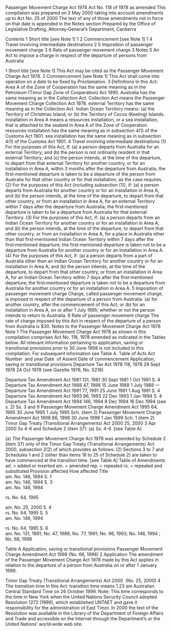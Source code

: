 
Passenger Movement Charge Act 1978
Act No. 118 of 1978 as amended 
This compilation was prepared on 2 May 2000 taking into account amendments up to Act No. 25 of 2000
The text of any of those amendments not in force  on that date is appended in the Notes section
Prepared by the Office of Legislative Drafting, Attorney‑General’s Department, Canberra
  
  
  
Contents
1	Short title [see Note 1]	1
2	Commencement [see Note 1]	1
4	Travel involving intermediate destinations	2
5	Imposition of passenger movement charge	3
6	Rate of passenger movement charge	3
Notes		5
An Act to impose a charge in respect of the departure of persons from Australia
  
1  Short title [see Note 1]
		This Act may be cited as the Passenger Movement Charge Act 1978.
2  Commencement [see Note 1]
		This Act shall come into operation on a date to be fixed by Proclamation. 
3  Definitions
		In this Act:
Area A of the Zone of Cooperation has the same meaning as in the Petroleum (Timor Gap Zone of Cooperation) Act 1990.
Australia has the same meaning as in the Collection Act.
Collection Act means the Passenger Movement Charge Collection Act 1978.
external Territory has the same meaning as in the Collection Act.
Indian Ocean Territory means:
	(a)	the Territory of Christmas Island; or
	(b)	the Territory of Cocos (Keeling) Islands.
installation in Area A means a resources installation, or a sea installation, that is attached to the seabed in Area A of the Zone of Cooperation.
resources installation has the same meaning as in subsection 4(1) of the Customs Act 1901.
sea installation has the same meaning as in subsection 4(1) of the Customs Act 1901.
4  Travel involving intermediate destinations
	(1)	For the purposes of this Act, if:
	(a)	a person departs from Australia for an external Territory; and
	(b)	the person is not ordinarily resident in that external Territory; and
	(c)	the person intends, at the time of the departure, to depart from that external Territory for another country, or for an installation in Area A, within 3 months after the departure from Australia;
the first‑mentioned departure is taken to be a departure of the person from Australia for that other country or for that installation, as the case requires.
	(2)	For the purposes of this Act (including subsection (1)), if:
	(a)	a person departs from Australia for another country or for an installation in Area A; and
	(b)	the person intends, at the time of the departure, to depart from that other country, or from an installation in Area A, for an external Territory within 7 days after the departure from Australia;
the first‑mentioned departure is taken to be a departure from Australia for that external Territory.
	(3)	For the purposes of this Act, if:
	(a)	a person departs from an Indian Ocean Territory for another country or for an installation in Area A; and
	(b)	the person intends, at the time of the departure, to depart from that other country, or from an installation in Area A, for a place in Australia other than that first‑mentioned Indian Ocean Territory within 7 days after the first‑mentioned departure;
the first‑mentioned departure is taken not to be a departure from Australia for another country or for an installation in Area A.
	(4)	For the purposes of this Act, if:
	(a)	a person departs from a part of Australia other than an Indian Ocean Territory for another country or for an installation in Area A; and
	(b)	the person intends, at the time of the departure, to depart from that other country, or from an installation in Area A, for an Indian Ocean Territory within 7 days after the first‑mentioned departure;
the first‑mentioned departure is taken not to be a departure from Australia for another country or for an installation in Area A.
5  Imposition of passenger movement charge
		Charge, called passenger movement charge, is imposed in respect of the departure of a person from Australia:
	(a)	for another country, after the commencement of this Act; or
	(b)	for an installation in Area A, on or after 1 July 1995;
whether or not the person intends to return to Australia.
6  Rate of passenger movement charge
		The rate of charge imposed by this Act in respect of the departure of a person from Australia is $30.
Notes to the Passenger Movement Charge Act 1978
Note 1
The Passenger Movement Charge Act 1978 as shown in this compilation comprises Act No. 118, 1978 amended as indicated in the Tables below.
All relevant information pertaining to application, saving or transitional provisions prior to 30 June 1998 is not included in this compilation. For subsequent information see Table A.
Table of Acts
Act
Number  and year
Date  of Assent
Date of commencement
Application, saving or transitional provisions
Departure Tax Act 1978
118, 1978
29 Sept 1978
24 Oct 1978 (see Gazette 1978, No. S216)

Departure Tax Amendment Act 1981
131, 1981
30 Sept 1981
1 Oct 1981
S. 4
Departure Tax Amendment Act 1988
47, 1988
15 June 1988
1 July 1988
—
Departure Tax Amendment Act 1991
77, 1991
25 June 1991
1 Aug 1991
S. 4
Departure Tax Amendment Act 1993
96, 1993
22 Dec 1993
1 Jan 1994
S. 4
Departure Tax Amendment Act 1994
146, 1994
8 Dec 1994
16 Dec 1994 (see s. 2)
Ss. 3 and 9
Passenger Movement Charge Amendment Act 1995
64, 1995
30 June 1995
1 July 1995
Sch. (item 2)
Passenger Movement Charge Amendment Act 1998
66, 1998
30 June 1998
1 Jan 1999
Sch. 1 (item 2)
Timor Gap Treaty (Transitional Arrangements) Act 2000
25, 2000
3 Apr 2000
Ss 4-6 and Schedule 2 (item 37): (a)
Ss. 4-6  [see Table A]

(a)	The Passenger Movement Charge Act 1978 was amended by Schedule 2 (item 37) only of the Timor Gap Treaty (Transitional Arrangements) Act 2000, subsection 2(2) of which provides as follows:
	(2)	Sections 3 to 7 and Schedules 1 and 2 (other than items 18 to 25 of Schedule 2) are taken to have commenced at the transition time. [see Table A]
Table of Amendments
ad. = added or inserted      am. = amended      rep. = repealed      rs. = repealed and substituted
Provision affected
How affected
Title	
am. No. 146, 1994
S. 1	
am. No. 146, 1994
S. 3	
am. No. 146, 1994

rs. No. 64, 1995

am. No. 25, 2000
S. 4	
rs. No. 64, 1995
S. 5	
am. No. 146, 1994

rs. No. 64, 1995
S. 6	
am. No. 131, 1981; No. 47, 1988; No. 77, 1991; No. 96, 1993; No. 146, 1994 ; No. 66, 1998

Table A
Application, saving or transitional provisions
Passenger Movement Charge Amendment Act 1998 (No. 66, 1998)
2  Application
The amendment of the Passenger Movement Charge Act 1978 made by this Act applies in relation to the departure of a person from Australia on or after 1 January 1999.

Timor Gap Treaty (Transitional Arrangements) Act 2000  (No. 25, 2000)
4  The transition time
		In this Act:
transition time means 1.23 am Australian Central Standard Time on 26 October 1999.
Note:	This time corresponds to the time in New York when the United Nations Security Council adopted Resolution 1272 (1999), which established UNTAET and gave it responsibility for the administration of East Timor. In 2000 the text of the Resolution was available in the Library of the Department of Foreign Affairs and Trade and accessible on the Internet through the Department’s or the United Nations’ world‑wide web site.

